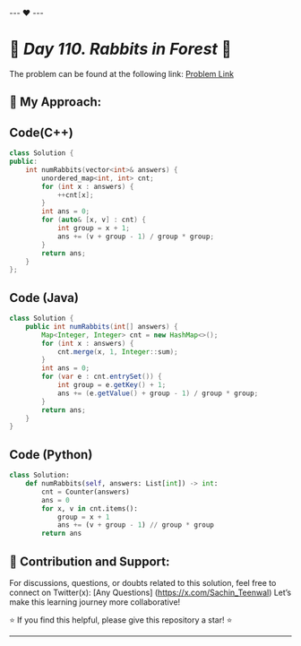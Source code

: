 --- ❤️ ---

# 🚀 _Day 110. Rabbits in Forest_ 🧠


The problem can be found at the following link: [Problem Link](https://leetcode.com/problems/rabbits-in-forest/description/)

## 🎯 **My Approach:**


## Code(C++)
```cpp
class Solution {
public:
    int numRabbits(vector<int>& answers) {
        unordered_map<int, int> cnt;
        for (int x : answers) {
            ++cnt[x];
        }
        int ans = 0;
        for (auto& [x, v] : cnt) {
            int group = x + 1;
            ans += (v + group - 1) / group * group;
        }
        return ans;
    }
};
```

## Code (Java)

```java
class Solution {
    public int numRabbits(int[] answers) {
        Map<Integer, Integer> cnt = new HashMap<>();
        for (int x : answers) {
            cnt.merge(x, 1, Integer::sum);
        }
        int ans = 0;
        for (var e : cnt.entrySet()) {
            int group = e.getKey() + 1;
            ans += (e.getValue() + group - 1) / group * group;
        }
        return ans;
    }
}
```

## Code (Python)

```python
class Solution:
    def numRabbits(self, answers: List[int]) -> int:
        cnt = Counter(answers)
        ans = 0
        for x, v in cnt.items():
            group = x + 1
            ans += (v + group - 1) // group * group
        return ans
```



## 🎯 **Contribution and Support:**

For discussions, questions, or doubts related to this solution, feel free to connect on Twitter(x): [Any Questions] (https://x.com/Sachin_Teenwal) Let’s make this learning journey more collaborative!

⭐ If you find this helpful, please give this repository a star! ⭐

---
